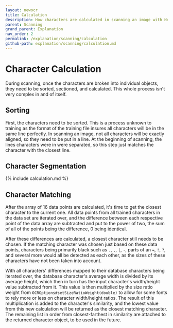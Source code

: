 ```yaml
---
layout: newocr
title: Calculation
description: How characters are calculated in scanning an image with NewOCR.
parent: Scanning
grand_parent: Explanation
nav_order: 2
permalink: /explanation/scanning/calculation
github-path: explanation/scanning/calculation.md
---
```


# Character Calculation

During scanning, once the characters are broken into individual objects, they need to be sorted, sectioned, and calculated. This whole process isn't very complex in and of itself.

## Sorting

First, the characters need to be sorted. This is a process unknown to training as the format of the training file insures all characters will be in the same line perfectly. In scanning an image, not all characters will be exactly aligned, so they need to be put in a line. At the beginning of scanning, the lines characters were in were separated, so this step <src data-gh="<https://github.com/MSPaintIDE/NewOCR/blob/7de96263853df8f63d340ecaf26284cb0d4dbb34/src/main/java/com/uddernetworks/newocr/recognition/OCRScan.java#L131>">just matches the character with the closest line.</src>

## Character Segmentation

{% include calculation.md %}

## Character Matching

After the array of 16 data points are calculated, it's time to <src data-gh="https://github.com/MSPaintIDE/NewOCR/blob/7de96263853df8f63d340ecaf26284cb0d4dbb34/src/main/java/com/uddernetworks/newocr/recognition/OCRScan.java#L133">get the closest character to the current one.</src> <src data-gh="https://github.com/MSPaintIDE/NewOCR/blob/7de96263853df8f63d340ecaf26284cb0d4dbb34/src/main/java/com/uddernetworks/newocr/recognition/OCRActions.java#L192-L201">All data points from all trained characters in the data set are iterated over,</src> and <src data-gh="https://github.com/MSPaintIDE/NewOCR/blob/7de96263853df8f63d340ecaf26284cb0d4dbb34/src/main/java/com/uddernetworks/newocr/utils/OCRUtils.java#L92-L101">the difference between each respective point of the data array are subtracted and put to the power of two, the sum of all of the points being the difference, 0 being identical.</src>

After these differences are calculated, a closest character still needs to be chosen. If the matching character was chosen just based on these data points, characters being primarily black such as `.`, `,`, `|`, `-`, parts of an `=`, `!`, `?`, and several more would all be detected as each other, as the sizes of these characters have not been taken into account.

With all characters' differences mapped to their database characters being iterated over, the database character's average width is divided by its average height, which then in turn has the input character's width/height value subtracted from it. This value is then multiplied by the size ratio weight from <src data-gh="https://github.com/MSPaintIDE/NewOCR/blob/7de96263853df8f63d340ecaf26284cb0d4dbb34/src/main/java/com/uddernetworks/newocr/train/OCROptions.java#L89"><code>OCROptions#setSizeRatioWeight(double)</code></src> to allow for some fonts to rely more or less on character width/height ratios. <src data-gh="https://github.com/MSPaintIDE/NewOCR/blob/7de96263853df8f63d340ecaf26284cb0d4dbb34/src/main/java/com/uddernetworks/newocr/recognition/OCRActions.java#L239-L251">The result of this multiplication is added to the character's similarity, and the lowest value from this new calculation will be returned as the closest matching character.</src> <src data-gh="https://github.com/MSPaintIDE/NewOCR/blob/7de96263853df8f63d340ecaf26284cb0d4dbb34/src/main/java/com/uddernetworks/newocr/recognition/OCRActions.java#L256">The remaining list in order from closest-farthest in similarity are attached to the returned character object,</src> to be used in the future.